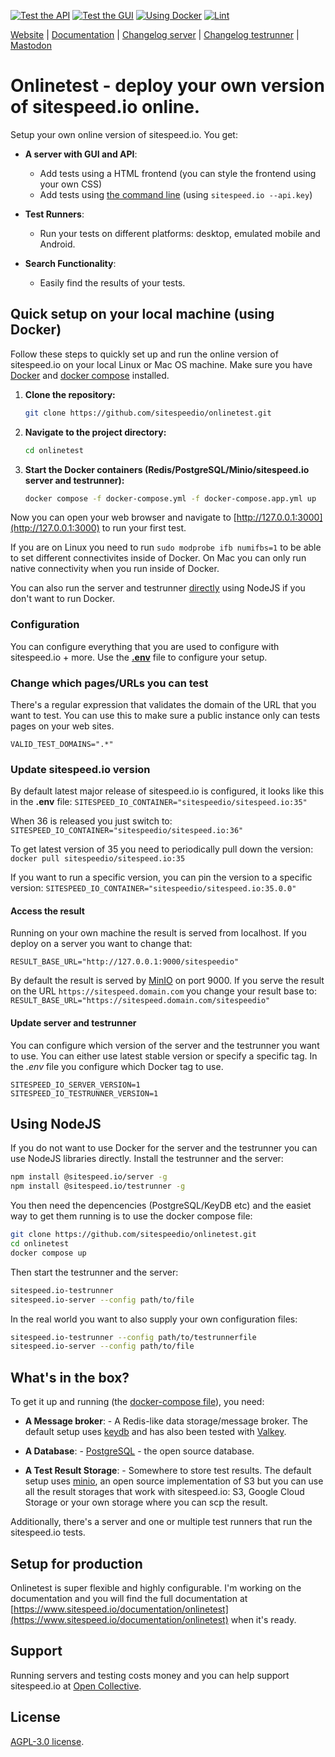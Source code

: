 [![Test the API](https://github.com/sitespeedio/onlinetest/actions/workflows/api.yml/badge.svg)](https://github.com/sitespeedio/onlinetest/actions/workflows/api.yml)
[![Test the GUI](https://github.com/sitespeedio/onlinetest/actions/workflows/gui.yml/badge.svg)](https://github.com/sitespeedio/onlinetest/actions/workflows/gui.yml)
[![Using Docker](https://github.com/sitespeedio/onlinetest/actions/workflows/docker.yml/badge.svg)](https://github.com/sitespeedio/onlinetest/actions/workflows/docker.yml)
[![Lint](https://github.com/sitespeedio/onlinetest/actions/workflows/lint.yml/badge.svg)](https://github.com/sitespeedio/onlinetest/actions/workflows/lint.yml)

[Website](https://www.sitespeed.io/) | [Documentation](https://www.sitespeed.io/documentation/onlinetest/) | [Changelog server](https://github.com/sitespeedio/onlinetest/blob/main/server/CHANGELOG.md) | [Changelog testrunner](https://github.com/sitespeedio/onlinetest/blob/main/testrunner/CHANGELOG.md) | [Mastodon](https://fosstodon.org/@sitespeedio)

# Onlinetest - deploy your own version of sitespeed.io online.

Setup your own online version of sitespeed.io. You get:

* **A server with GUI and API**:
   - Add tests using a HTML frontend (you can style the frontend using your own CSS)
   - Add tests using [the command line](https://www.sitespeed.io/documentation/onlinetest/#using-the-api) (using `sitespeed.io --api.key`)

* **Test Runners**:
   - Run your tests on different platforms: desktop, emulated mobile and Android.

* **Search Functionality**:
   - Easily find the results of your tests.


## Quick setup on your local machine (using Docker)

Follow these steps to quickly set up and run the online version of sitespeed.io on your local Linux or Mac OS machine. Make sure you have [Docker](https://www.docker.com) and [docker compose](https://docs.docker.com/compose/) installed.

1. **Clone the repository:**

    ```bash
    git clone https://github.com/sitespeedio/onlinetest.git
    ```

2. **Navigate to the project directory:**

    ```bash
    cd onlinetest
    ```

3. **Start the Docker containers (Redis/PostgreSQL/Minio/sitespeed.io server and testrunner):**

    ```bash
    docker compose -f docker-compose.yml -f docker-compose.app.yml up
    ```

Now you can open your web browser and navigate to [http://127.0.0.1:3000](http://127.0.0.1:3000) to run your first test.

If you are on Linux you need to run `sudo modprobe ifb numifbs=1` to be able to set different connectivites inside of Docker. On Mac you can only run native connectivity when you run inside of Docker.

You can also run the server and testrunner [directly]() using NodeJS if you don't want to run Docker.

### Configuration
You can configure everything that you are used to configure with sitespeed.io + more. Use the **[.env](https://github.com/sitespeedio/onlinetest/blob/main/.env)** file to configure your setup.

### Change which pages/URLs you can test
There's a regular expression that validates the domain of the URL that you want to test. You can use this to make sure a public instance only can tests pages on your web sites.

```VALID_TEST_DOMAINS=".*"```

### Update sitespeed.io version
By default latest major release of sitespeed.io is configured, it looks like this in the **.env** file:
`SITESPEED_IO_CONTAINER="sitespeedio/sitespeed.io:35"`

When 36 is released you just switch to:
`SITESPEED_IO_CONTAINER="sitespeedio/sitespeed.io:36"`

To get latest version of 35 you need to periodically pull down the version:
```docker pull sitespeedio/sitespeed.io:35```

If you want to run a specific version, you can pin the version to a specific version:
`SITESPEED_IO_CONTAINER="sitespeedio/sitespeed.io:35.0.0"`

#### Access the result
Running on your own machine the result is served from localhost. If you deploy on a server you want to change that:

```RESULT_BASE_URL="http://127.0.0.1:9000/sitespeedio"```

By default the result is served by [MinIO](https://min.io) on port 9000. If you serve the result on the URL `https://sitespeed.domain.com` you change your result base to: ```RESULT_BASE_URL="https://sitespeed.domain.com/sitespeedio"```

#### Update server and testrunner
You can configure which version of the server and the testrunner you want to use. You can either use latest stable version or specify a specific tag. In the *.env* file you configure which Docker tag to use.

```
SITESPEED_IO_SERVER_VERSION=1
SITESPEED_IO_TESTRUNNER_VERSION=1
```

## Using NodeJS
If you do not want to use Docker for the server and the testrunner you can use NodeJS libraries directly. Install the testrunner and the server:

```bash
npm install @sitespeed.io/server -g
npm install @sitespeed.io/testrunner -g
```

You then need the depencencies (PostgreSQL/KeyDB etc) and the easiet way to get them running is to use the docker compose file:

```bash
git clone https://github.com/sitespeedio/onlinetest.git
cd onlinetest
docker compose up
```

Then start the testrunner and the server:

```bash
sitespeed.io-testrunner
sitespeed.io-server --config path/to/file
```

In the real world you want to also supply your own configuration files:
```bash
sitespeed.io-testrunner --config path/to/testrunnerfile
sitespeed.io-server --config path/to/file
```

## What's in the box?

To get it up and running (the [docker-compose file](https://github.com/sitespeedio/onlinetest/blob/main/docker-compose.yml)), you need:

* **A Message broker**: - A Redis-like data storage/message broker. The default setup uses [keydb](https://docs.keydb.dev) and has also been tested with [Valkey](https://github.com/valkey-io/valkey).

* **A Database**: - [PostgreSQL](https://www.postgresql.org) - the open source database.

* **A Test Result Storage**: - Somewhere to store test results. The default setup uses [minio](https://min.io), an open source implementation of S3 but you can use all the result storages that work with sitespeed.io: S3, Google Cloud Storage or your own storage where you can scp the result.

Additionally, there's a server and one or multiple test runners that run the sitespeed.io tests.

## Setup for production
Onlinetest is super flexible and highly configurable. I'm working on the documentation and you will find the full documentation at [https://www.sitespeed.io/documentation/onlinetest](https://www.sitespeed.io/documentation/onlinetest) when it's ready.

## Support
Running servers and testing costs money and you can help support sitespeed.io at [Open Collective](https://opencollective.com/sitespeedio).

## License
[AGPL-3.0 license](LICENSE).